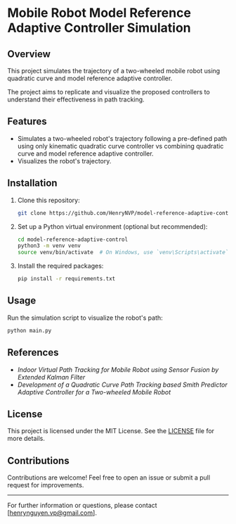 # Mobile Robot Model Reference Adaptive Controller Simulation

## Overview
This project simulates the trajectory of a two-wheeled mobile robot using quadratic curve and model reference adaptive controller.

The project aims to replicate and visualize the proposed controllers to understand their effectiveness in path tracking.

## Features
- Simulates a two-wheeled robot's trajectory following a pre-defined path using only kinematic quadratic curve controller vs combining quadratic curve and model reference adaptive controller.
- Visualizes the robot's trajectory.

## Installation
1. Clone this repository:
   ```bash
   git clone https://github.com/HenryNVP/model-reference-adaptive-control.git
   ```
2. Set up a Python virtual environment (optional but recommended):
   ```bash
   cd model-reference-adaptive-control
   python3 -m venv venv
   source venv/bin/activate  # On Windows, use `venv\Scripts\activate`
   ```
3. Install the required packages:
   ```bash
   pip install -r requirements.txt
   ```

## Usage
Run the simulation script to visualize the robot's path:
```bash
python main.py
```

## References
- *Indoor Virtual Path Tracking for Mobile Robot using Sensor Fusion by Extended Kalman Filter*
- *Development of a Quadratic Curve Path Tracking based Smith Predictor Adaptive Controller for a Two-wheeled Mobile Robot*

## License
This project is licensed under the MIT License. See the [LICENSE](LICENSE) file for more details.

## Contributions
Contributions are welcome! Feel free to open an issue or submit a pull request for improvements.

---

For further information or questions, please contact [henrynguyen.vp@gmail.com].

